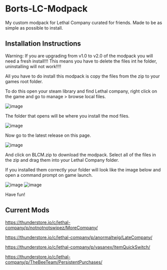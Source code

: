 # Borts-LC-Modpack
My custom modpack for Lethal Company curated for friends. Made to be as simple as possible to install.


Installation Instructions
-------------------------------
Warning: If you are upgrading from v1.0 to v2.0 of the modpack you will need a fresh install!!! This means you have to delete the files int he folder, uninstalling will not work!!!!

All you have to do install this modpack is copy the files from the zip to your games root folder. 

To do this open your steam library and find Lethal company, right click on the game and go to manage > browse local files. 


![image](https://github.com/Bortsly/Borts-LC-Modpack/assets/34387088/daad355a-4f50-4b61-9491-c60fad5345ac)


The folder that opens will be where you install the mod files.


![image](https://github.com/Bortsly/Borts-LC-Modpack/assets/34387088/d51f3f5b-cfeb-485d-bf82-8f854c40de24)



Now go to the latest release on this page.

![image](https://github.com/Bortsly/Borts-LC-Modpack/assets/34387088/763706a2-3ad9-4d30-bb32-4141f2b5e96f)

And click on BLCM.zip to download the modpack. Select all of the files in the zip and drag them into your Lethal Company folder. 

If you installed them correctly your folder will look like the image below and open a command prompt on game launch. 


![image](https://github.com/Bortsly/Borts-LC-Modpack/assets/34387088/20c59c6c-13ed-4361-98ef-2d90f03ca74b) ![image](https://github.com/Bortsly/Borts-LC-Modpack/assets/34387088/7a83f7dc-527b-4dc2-8262-d4f519ec8afb)


Have fun!

Current Mods
----------------

https://thunderstore.io/c/lethal-company/p/notnotnotswipez/MoreCompany/

https://thunderstore.io/c/lethal-company/p/anormaltwig/LateCompany/

https://thunderstore.io/c/lethal-company/p/vasanex/ItemQuickSwitch/

https://thunderstore.io/c/lethal-company/p/TheBeeTeam/PersistentPurchases/


